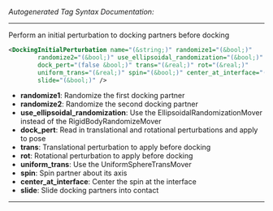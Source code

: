 _Autogenerated Tag Syntax Documentation:_

---
Perform an initial perturbation to docking partners before docking

```xml
<DockingInitialPerturbation name="(&string;)" randomize1="(&bool;)"
        randomize2="(&bool;)" use_ellipsoidal_randomization="(&bool;)"
        dock_pert="(false &bool;)" trans="(&real;)" rot="(&real;)"
        uniform_trans="(&real;)" spin="(&bool;)" center_at_interface="(&bool;)"
        slide="(&bool;)" />
```

-   **randomize1**: Randomize the first docking partner
-   **randomize2**: Randomize the second docking partner
-   **use_ellipsoidal_randomization**: Use the EllipsoidalRandomizationMover instead of the RigidBodyRandomizeMover
-   **dock_pert**: Read in translational and rotational perturbations and apply to pose
-   **trans**: Translational perturbation to apply before docking
-   **rot**: Rotational perturbation to apply before docking
-   **uniform_trans**: Use the UniformSphereTransMover
-   **spin**: Spin partner about its axis
-   **center_at_interface**: Center the spin at the interface
-   **slide**: Slide docking partners into contact

---
